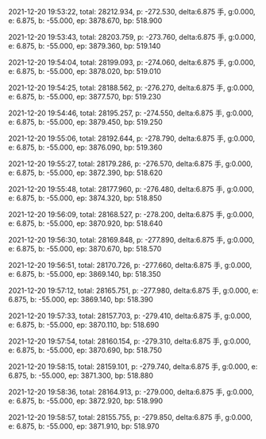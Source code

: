 2021-12-20 19:53:22, total: 28212.934, p: -272.530, delta:6.875 手, g:0.000, e: 6.875, b: -55.000, ep: 3878.670, bp: 518.900

2021-12-20 19:53:43, total: 28203.759, p: -273.760, delta:6.875 手, g:0.000, e: 6.875, b: -55.000, ep: 3879.360, bp: 519.140

2021-12-20 19:54:04, total: 28199.093, p: -274.060, delta:6.875 手, g:0.000, e: 6.875, b: -55.000, ep: 3878.020, bp: 519.010

2021-12-20 19:54:25, total: 28188.562, p: -276.270, delta:6.875 手, g:0.000, e: 6.875, b: -55.000, ep: 3877.570, bp: 519.230

2021-12-20 19:54:46, total: 28195.257, p: -274.550, delta:6.875 手, g:0.000, e: 6.875, b: -55.000, ep: 3879.450, bp: 519.250

2021-12-20 19:55:06, total: 28192.644, p: -278.790, delta:6.875 手, g:0.000, e: 6.875, b: -55.000, ep: 3876.090, bp: 519.360

2021-12-20 19:55:27, total: 28179.286, p: -276.570, delta:6.875 手, g:0.000, e: 6.875, b: -55.000, ep: 3872.390, bp: 518.620

2021-12-20 19:55:48, total: 28177.960, p: -276.480, delta:6.875 手, g:0.000, e: 6.875, b: -55.000, ep: 3874.320, bp: 518.850

2021-12-20 19:56:09, total: 28168.527, p: -278.200, delta:6.875 手, g:0.000, e: 6.875, b: -55.000, ep: 3870.920, bp: 518.640

2021-12-20 19:56:30, total: 28169.848, p: -277.890, delta:6.875 手, g:0.000, e: 6.875, b: -55.000, ep: 3870.670, bp: 518.570

2021-12-20 19:56:51, total: 28170.726, p: -277.660, delta:6.875 手, g:0.000, e: 6.875, b: -55.000, ep: 3869.140, bp: 518.350

2021-12-20 19:57:12, total: 28165.751, p: -277.980, delta:6.875 手, g:0.000, e: 6.875, b: -55.000, ep: 3869.140, bp: 518.390

2021-12-20 19:57:33, total: 28157.703, p: -279.410, delta:6.875 手, g:0.000, e: 6.875, b: -55.000, ep: 3870.110, bp: 518.690

2021-12-20 19:57:54, total: 28160.154, p: -279.310, delta:6.875 手, g:0.000, e: 6.875, b: -55.000, ep: 3870.690, bp: 518.750

2021-12-20 19:58:15, total: 28159.101, p: -279.740, delta:6.875 手, g:0.000, e: 6.875, b: -55.000, ep: 3871.300, bp: 518.880

2021-12-20 19:58:36, total: 28164.913, p: -279.000, delta:6.875 手, g:0.000, e: 6.875, b: -55.000, ep: 3872.920, bp: 518.990

2021-12-20 19:58:57, total: 28155.755, p: -279.850, delta:6.875 手, g:0.000, e: 6.875, b: -55.000, ep: 3871.910, bp: 518.970